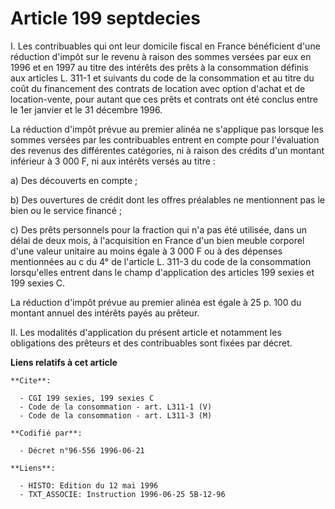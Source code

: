 # Article 199 septdecies

I. Les contribuables qui ont leur domicile fiscal en France bénéficient d'une réduction d'impôt sur le revenu à raison des
sommes versées par eux en 1996 et en 1997 au titre des intérêts des prêts à la consommation définis aux articles L. 311-1 et
suivants du code de la consommation et au titre du coût du financement des contrats de location avec option d'achat et de
location-vente, pour autant que ces prêts et contrats ont été conclus entre le 1er janvier et le 31 décembre 1996.

La réduction d'impôt prévue au premier alinéa ne s'applique pas lorsque les sommes versées par les contribuables entrent en
compte pour l'évaluation des revenus des différentes catégories, ni à raison des crédits d'un montant inférieur à 3 000 F, ni
aux intérêts versés au titre :

a) Des découverts en compte ;

b) Des ouvertures de crédit dont les offres préalables ne mentionnent pas le bien ou le service financé ;

c) Des prêts personnels pour la fraction qui n'a pas été utilisée, dans un délai de deux mois, à l'acquisition en France d'un
bien meuble corporel d'une valeur unitaire au moins égale à 3 000 F ou à des dépenses mentionnées au c du 4° de l'article L.
311-3 du code de la consommation lorsqu'elles entrent dans le champ d'application des articles 199 sexies et 199 sexies C.

La réduction d'impôt prévue au premier alinéa est égale à 25 p. 100 du montant annuel des intérêts payés au prêteur.

II. Les modalités d'application du présent article et notamment les obligations des prêteurs et des contribuables sont fixées
par décret.

**Liens relatifs à cet article**

	**Cite**:

	  - CGI 199 sexies, 199 sexies C
	  - Code de la consommation - art. L311-1 (V)
	  - Code de la consommation - art. L311-3 (M)

	**Codifié par**:

	  - Décret n°96-556 1996-06-21

	**Liens**:

	  - HISTO: Edition du 12 mai 1996
	  - TXT_ASSOCIE: Instruction 1996-06-25 5B-12-96
